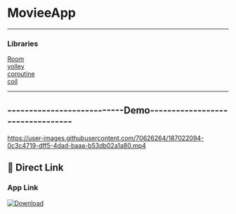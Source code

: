 # MovieeApp
-----------------------------------------------------------------------------

### Libraries

[Room](https://developer.android.com/jetpack/androidx/releases/room) <br/>
[volley](https://google.github.io/volley/) <br/>
[coroutine](https://developer.android.com/kotlin/coroutines) <br/>
[coil](https://coil-kt.github.io/coil/compose/) <br/>

----------------------------------------------------------------------------

## ---------------------------Demo---------------------------------

https://user-images.githubusercontent.com/70626264/187022094-0c3c4719-dff5-4dad-baaa-b53db02a1a80.mp4


## 🥱 Direct Link
### App Link
[![Download](https://freeiconshop.com/wp-content/uploads/edd/download-flat.png)](https://github.com/ifenil/MovieApp/blob/master/app/release/app-release.apk)
